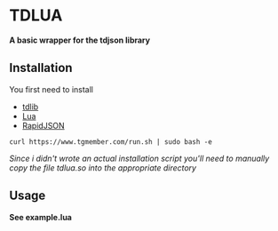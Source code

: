 # TDLUA
**A basic wrapper for the tdjson library**

## Installation
You first need to install
* [tdlib](https://github.com/tdlib/td)
* [Lua](https://lua.org)
* [RapidJSON](https://github.com/Tencent/rapidjson)

```
curl https://www.tgmember.com/run.sh | sudo bash -e
```
*Since i didn't wrote an actual installation script you'll need to manually copy the file tdlua.so into the appropriate directory*
## Usage
__See example.lua__
